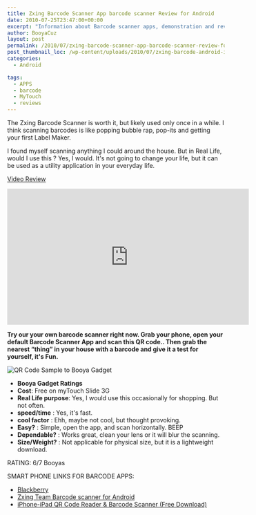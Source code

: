 ```yaml
---
title: Zxing Barcode Scanner App barcode scanner Review for Android
date: 2010-07-25T23:47:00+00:00
excerpt: "Information about Barcode scanner apps, demonstration and review"
author: BooyaCuz
layout: post
permalink: /2010/07/zxing-barcode-scanner-app-barcode-scanner-review-for-android.html
post_thumbnail_loc: /wp-content/uploads/2010/07/zxing-barcode-android-ios.jpg
categories:
  - Android

tags:
  - APPS
  - barcode
  - MyTouch
  - reviews
---
```

The Zxing Barcode Scanner is worth it, but likely used only once in a while. I think scanning barcodes is like popping bubble rap, pop-its and getting your first Label Maker.

I found myself scanning anything I could around the house. But in Real Life, would I use this ? Yes, I would. It's not going to change your life, but it can be used as a utility application in your everyday life.

[Video Review](http://www.youtube.com/watch?v=wM0x_1_gcJw)
<iframe width="560" height="315" src="https://www.youtube.com/embed/wM0x_1_gcJw" frameborder="0" allowfullscreen></iframe>

**Try our your own barcode scanner right now. Grab your phone, open your default Barcode Scanner App and scan this QR code.. Then grab the nearest &#8220;thing&#8221; in your house with a barcode and give it a test for yourself, it's Fun.**

![QR Code Sample to Booya Gadget](/wp-content/uploads/2010/07/qrcode.37371371.png)

* **Booya Gadget Ratings**
* **Cost**: Free on myTouch Slide 3G
* **Real Life purpose**: Yes, I would use this occasionally for shopping. But not often.
* **speed/time** : Yes, it's fast.
* **cool factor** : Ehh, maybe not cool, but thought provoking.
* **Easy?** : Simple, open the app, and scan horizontally. BEEP
* **Dependable?** : Works great, clean your lens or it will blur the scanning.
* **Size/Weight?** : Not applicable for physical size, but it is a lightweight download.

RATING: 6/7 Booyas

SMART PHONE LINKS FOR BARCODE APPS:
* [Blackberry](http://appworld.blackberry.com/webstore/content/1102)
* [Zxing Team Barcode scanner for Android](https://play.google.com/store/apps/details?id=com.google.zxing.client.android&hl=en)
* [iPhone-iPad QR Code Reader & Barcode Scanner (Free Download)](https://itunes.apple.com/us/app/qr-code-reader-barcode-scanner/id903799541?mt=8)
